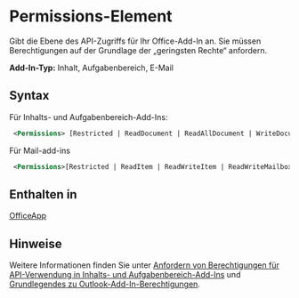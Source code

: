 # <a name="permissions-element"></a>Permissions-Element

Gibt die Ebene des API-Zugriffs für Ihr Office-Add-In an. Sie müssen Berechtigungen auf der Grundlage der „geringsten Rechte“ anfordern.

**Add-In-Typ:** Inhalt, Aufgabenbereich, E-Mail

## <a name="syntax"></a>Syntax

Für Inhalts- und Aufgabenbereich-Add-Ins:

```XML
 <Permissions> [Restricted | ReadDocument | ReadAllDocument | WriteDocument | ReadWriteDocument]</Permissions>
```

Für Mail-add-ins

```XML
 <Permissions>[Restricted | ReadItem | ReadWriteItem | ReadWriteMailbox]</Permissions>
```

## <a name="contained-in"></a>Enthalten in

[OfficeApp](officeapp.md)

## <a name="remarks"></a>Hinweise

Weitere Informationen finden Sie unter [Anfordern von Berechtigungen für API-Verwendung in Inhalts- und Aufgabenbereich-Add-Ins](https://docs.microsoft.com/office/dev/add-ins/develop/requesting-permissions-for-api-use-in-content-and-task-pane-add-ins) und [Grundlegendes zu Outlook-Add-In-Berechtigungen](https://docs.microsoft.com/outlook/add-ins/understanding-outlook-add-in-permissions).
